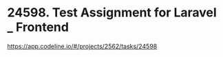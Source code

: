 # 24598. Test Assignment for Laravel _ Frontend 

https://app.codeline.io/#/projects/2562/tasks/24598